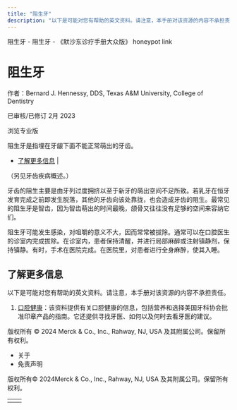 ```yaml
---
title: "阻生牙"
description: "以下是可能对您有帮助的英文资料。请注意，本手册对该资源的内容不承担责任。"
---
```


﻿阻生牙 \- 阻生牙 \- 《默沙东诊疗手册大众版》 honeypot link

# 阻生牙

作者：Bernard J. Hennessy, DDS, Texas A&M University, College of Dentistry

已审核/已修订 2月 2023

浏览专业版

阻生牙是指埋在牙龈下面不能正常萌出的牙齿。

- [了解更多信息](#了解更多信息_v52171037_zh) \|

（另见牙齿疾病概述。）

牙齿的阻生主要是由牙列过度拥挤以至于新牙的萌出空间不足所致。若乳牙在恒牙发育完成之前即发生脱落，其他的牙齿向该处靠拢，也会造成牙齿的阻生。最常见的阻生牙是智齿，因为智齿萌出的时间最晚，颌骨又往往没有足够的空间来容纳它们。

阻生牙可能发生感染，对咀嚼的意义不大，因而常常被拔除。通常可以在口腔医生的诊室内完成拔除。在诊室内，患者保持清醒，并进行局部麻醉或注射镇静剂，保持镇静。有时，手术在医院完成。在医院里，对患者进行全身麻醉，使其入睡。

## 了解更多信息

以下是可能对您有帮助的英文资料。请注意，本手册对该资源的内容不承担责任。

1. [口腔健康](https://www.mouthhealthy.org/en)：该资料提供有关口腔健康的信息，包括营养和选择美国牙科协会批准印章产品的指南。它还提供寻找牙医、如何以及何时去看牙医的建议。




版权所有 © 2024
Merck & Co., Inc., Rahway, NJ, USA 及其附属公司。保留所有权利。

- 关于
- 免责声明

版权所有© 2024Merck & Co., Inc., Rahway, NJ, USA 及其附属公司。保留所有权利。

|     |     |
| --- | --- |
|  |  |